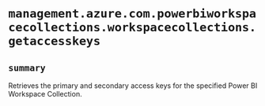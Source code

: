 # `management.azure.com.powerbiworkspacecollections.workspacecollections.getaccesskeys`

## `summary`
Retrieves the primary and secondary access keys for the specified Power BI Workspace Collection.


